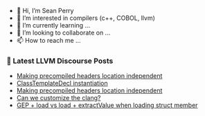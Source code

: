 - 👋 Hi, I’m Sean Perry
- 👀 I’m interested in compilers (c++, COBOL, llvm)
- 🌱 I’m currently learning ...
- 💞️ I’m looking to collaborate on ...
- 📫 How to reach me ...

<!---
s66perry/s66perry is a ✨ special ✨ repository because its `README.md` (this file) appears on your GitHub profile.
You can click the Preview link to take a look at your changes.
--->
### 📕 Latest LLVM Discourse Posts

<!-- DISCOURSE-LLVM:START -->
- [Making precompiled headers location independent](https://discourse.llvm.org/t/making-precompiled-headers-location-independent/78648#post_2)
- [ClassTemplateDecl instantiation](https://discourse.llvm.org/t/classtemplatedecl-instantiation/78479#post_9)
- [Making precompiled headers location independent](https://discourse.llvm.org/t/making-precompiled-headers-location-independent/78648#post_1)
- [Can we customize the clang?](https://discourse.llvm.org/t/can-we-customize-the-clang/78567#post_3)
- [GEP + load vs load + extractValue when loading struct member](https://discourse.llvm.org/t/gep-load-vs-load-extractvalue-when-loading-struct-member/78645#post_2)
<!-- DISCOURSE-LLVM:END -->
